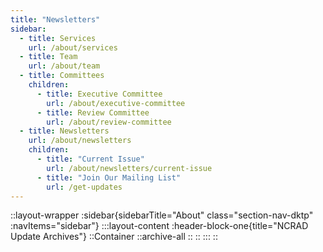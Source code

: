 ```yaml
---
title: "Newsletters"
sidebar:
  - title: Services
    url: /about/services
  - title: Team
    url: /about/team
  - title: Committees
    children:
      - title: Executive Committee
        url: /about/executive-committee
      - title: Review Committee
        url: /about/review-committee
  - title: Newsletters
    url: /about/newsletters
    children:
      - title: "Current Issue"
        url: /about/newsletters/current-issue
      - title: "Join Our Mailing List"
        url: /get-updates
---
```


::layout-wrapper
:sidebar{sidebarTitle="About" class="section-nav-dktp" :navItems="sidebar"}
:::layout-content
:header-block-one{title="NCRAD Update Archives"}
::Container
::archive-all
::
::
:::
::
